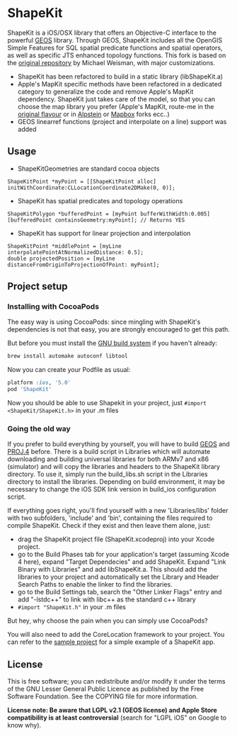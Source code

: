 # ShapeKit


ShapeKit is a iOS/OSX library that offers an Objective-C interface to the powerful [GEOS](http://trac.osgeo.org/geos/) library.
Through GEOS, ShapeKit includes all the OpenGIS Simple Features for SQL spatial predicate functions and spatial operators, as well as specific JTS enhanced topology functions.
This fork is based on the [original repository](https://github.com/mweisman/ShapeKit) by Michael Weisman, with major customizations.
- ShapeKit has been refactored to build in a static library (libShapeKit.a)
- Apple's MapKit specific methods have been refactored in a dedicated category to generalize the code and remove Apple's MapKit dependency. ShapeKit just takes care of the model, so that you can choose the map library you prefer (Apple's MapKit, route-me in the [original flavour](https://github.com/route-me/route-me) or in [Alpstein](http://github.com/Alpstein) or [Mapbox](https://github.com/mapbox/mapbox-ios-sdk) forks ecc..)
- GEOS linearref functions (project and interpolate on a line) support was added


## Usage

* ShapeKitGeometries are standard cocoa objects

```objc
ShapeKitPoint *myPoint = [[ShapeKitPoint alloc] initWithCoordinate:CLLocationCoordinate2DMake(0, 0)];
```

* ShapeKit has spatial predicates and topology operations

```objc
ShapeKitPolygon *bufferedPoint = [myPoint bufferWithWidth:0.005]
[bufferedPoint containsGeometry:myPoint]; // Returns YES
```

* ShapeKit has support for linear projection and interpolation 

```objc
ShapeKitPoint *middlePoint = [myLine interpolatePointAtNormalizedDistance: 0.5];
double projectedPosition = [myLine distanceFromOriginToProjectionOfPoint: myPoint];
```

## Project setup

### Installing with CocoaPods
The easy way is using CocoaPods: since mingling with ShapeKit's dependencies is not that easy, you are strongly encouraged to get this path.

But before you must install the [GNU build system](http://en.wikipedia.org/wiki/GNU_build_system) if you haven't already:

```bash
brew install automake autoconf libtool
```

Now you can create your Podfile as usual:

```ruby
platform :ios, '5.0'
pod 'ShapeKit'
```

Now you should be able to use Shapekit in your project, just `#import <ShapeKit/ShapeKit.h>` in your .m files

### Going the old way
If you prefer to build everything by yourself, you will have to build [GEOS](http://trac.osgeo.org/geos/) and [PROJ.4](http://proj.osgeo.org/) before. 
There is a build script in Libraries which will automate downloading and building universal libraries for both ARMv7 and x86 (simulator) and will copy the libraries and headers to the ShapeKit library directory. To use it, simply run the build\_libs.sh script in the Libraries directory to install the libraries.
Depending on build environment, it may be necessary to change the iOS SDK link version in build\_ios configuration script. 

If everything goes right, you'll find yourself with a new 'Libraries/libs' folder with two subfolders, 'include' and 'bin', containing the files required to compile ShapeKit. 
Check if they exist and then leave them alone, just: 
- drag the ShapeKit project file (ShapeKit.xcodeproj) into your Xcode project. 
- go to the Build Phases tab for your application's target (assuming Xcode 4 here), expand "Target Dependecies" and add ShapeKit. Expand "Link Binary with Libraries" and add libShapeKit.a. This should add the libraries to your project and automatically set the Library and Header Search Paths to enable the linker to find the libraries. 
- go to the Build Settings tab, search the "Other Linker Flags" entry and add "-lstdc++" to link with libc++ as the standard c++ library
- `#import "ShapeKit.h"` in your .m files

But hey, why choose the pain when you can simply use CocoaPods?

You will also need to add the CoreLocation framework to your project. 
You can refer to the [sample project](https://github.com/andreacremaschi/ShapeKitDemo) for a simple example of a ShapeKit app.

## License

This is free software; you can redistribute and/or modify it under the terms of the GNU Lesser General Public Licence as published by the Free Software Foundation. See the COPYING file for more information.

**License note: Be aware that LGPL v2.1 (GEOS license) and Apple Store compatibility is at least controversial** (search for "LGPL iOS" on Google to know why).
